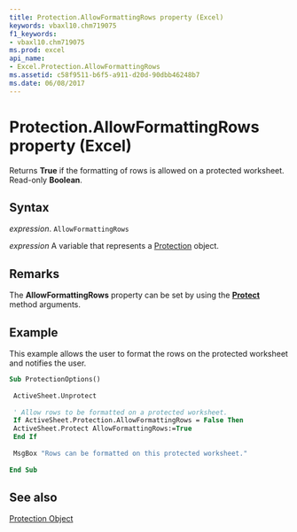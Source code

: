 ```yaml
---
title: Protection.AllowFormattingRows property (Excel)
keywords: vbaxl10.chm719075
f1_keywords:
- vbaxl10.chm719075
ms.prod: excel
api_name:
- Excel.Protection.AllowFormattingRows
ms.assetid: c58f9511-b6f5-a911-d20d-90dbb46248b7
ms.date: 06/08/2017
---
```



# Protection.AllowFormattingRows property (Excel)

Returns  **True** if the formatting of rows is allowed on a protected worksheet. Read-only **Boolean**.


## Syntax

_expression_. `AllowFormattingRows`

_expression_ A variable that represents a [Protection](Excel.Protection.md) object.


## Remarks

The  **AllowFormattingRows** property can be set by using the **[Protect](Excel.Worksheet.Protect.md)** method arguments.


## Example

This example allows the user to format the rows on the protected worksheet and notifies the user.


```vb
Sub ProtectionOptions() 
 
 ActiveSheet.Unprotect 
 
 ' Allow rows to be formatted on a protected worksheet. 
 If ActiveSheet.Protection.AllowFormattingRows = False Then 
 ActiveSheet.Protect AllowFormattingRows:=True 
 End If 
 
 MsgBox "Rows can be formatted on this protected worksheet." 
 
End Sub
```


## See also


[Protection Object](Excel.Protection.md)

